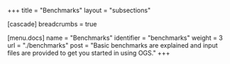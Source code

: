 +++
title = "Benchmarks"
layout = "subsections"

[cascade]
breadcrumbs = true

[menu.docs]
name = "Benchmarks"
identifier = "benchmarks"
weight = 3
url = "./benchmarks"
post = "Basic benchmarks are explained and input files are provided to get you started in using OGS."
+++
